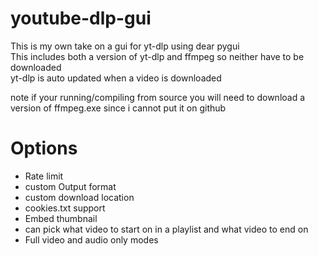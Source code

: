 # youtube-dlp-gui
This is my own take on a gui for yt-dlp using dear pygui<br>
This includes both a version of yt-dlp and ffmpeg so neither have to be downloaded<br>
yt-dlp is auto updated when a video is downloaded<br>

note if your running/compiling from source you will need to download a version of ffmpeg.exe since i cannot put it on github

# Options
- Rate limit
- custom Output format
- custom download location
- cookies.txt support
- Embed thumbnail
- can pick what video to start on in a playlist and what video to end on
- Full video and audio only modes
